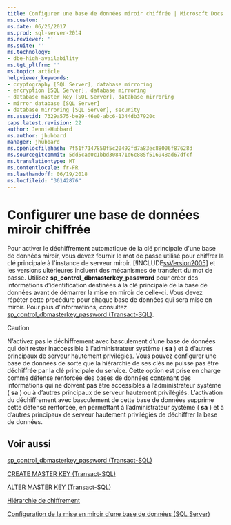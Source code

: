 ```yaml
---
title: Configurer une base de données miroir chiffrée | Microsoft Docs
ms.custom: ''
ms.date: 06/26/2017
ms.prod: sql-server-2014
ms.reviewer: ''
ms.suite: ''
ms.technology:
- dbe-high-availability
ms.tgt_pltfrm: ''
ms.topic: article
helpviewer_keywords:
- cryptography [SQL Server], database mirroring
- encryption [SQL Server], database mirroring
- database master key [SQL Server], database mirroring
- mirror database [SQL Server]
- database mirroring [SQL Server], security
ms.assetid: 7329a575-be29-46e0-abc6-1344db37920c
caps.latest.revision: 22
author: JennieHubbard
ms.author: jhubbard
manager: jhubbard
ms.openlocfilehash: 7f51f7147850f5c20492fd7a83ec88006f87628d
ms.sourcegitcommit: 5dd5cad0c1bbd308471d6c885f516948ad67dfcf
ms.translationtype: MT
ms.contentlocale: fr-FR
ms.lasthandoff: 06/19/2018
ms.locfileid: "36142876"
---
```

# <a name="set-up-an-encrypted-mirror-database"></a>Configurer une base de données miroir chiffrée

Pour activer le déchiffrement automatique de la clé principale d'une base de données miroir, vous devez fournir le mot de passe utilisé pour chiffrer la clé principale à l'instance de serveur miroir. [!INCLUDE[ssVersion2005](../../includes/ssversion2005-md.md)] et les versions ultérieures incluent des mécanismes de transfert du mot de passe. Utilisez **sp_control_dbmasterkey_password** pour créer des informations d’identification destinées à la clé principale de la base de données avant de démarrer la mise en miroir de celle-ci. Vous devez répéter cette procédure pour chaque base de données qui sera mise en miroir. Pour plus d’informations, consultez [sp_control_dbmasterkey_password &#40;Transact-SQL&#41;](/sql/relational-databases/system-stored-procedures/sp-control-dbmasterkey-password-transact-sql).
  
> [!CAUTION]  
>  N’activez pas le déchiffrement avec basculement d’une base de données qui doit rester inaccessible à l’administrateur système ( **sa** ) et à d’autres principaux de serveur hautement privilégiés. Vous pouvez configurer une base de données de sorte que la hiérarchie de ses clés ne puisse pas être déchiffrée par la clé principale du service. Cette option est prise en charge comme défense renforcée des bases de données contenant des informations qui ne doivent pas être accessibles à l’administrateur système ( **sa** ) ou à d’autres principaux de serveur hautement privilégiés. L’activation du déchiffrement avec basculement de cette base de données supprime cette défense renforcée, en permettant à l’administrateur système ( **sa** ) et à d’autres principaux de serveur hautement privilégiés de déchiffrer la base de données.  


<!-- Note: We cannot append '?view=sql-server-2016' to these, even tho in theory we might want to. -->

## <a name="see-also"></a>Voir aussi

[sp_control_dbmasterkey_password &#40;Transact-SQL&#41;](/sql/relational-databases/system-stored-procedures/sp-control-dbmasterkey-password-transact-sql)

[CREATE MASTER KEY &#40;Transact-SQL&#41;](/sql/t-sql/statements/create-master-key-transact-sql)

[ALTER MASTER KEY &#40;Transact-SQL&#41;](/sql/t-sql/statements/alter-master-key-transact-sql)

[Hiérarchie de chiffrement](../../relational-databases/security/encryption/encryption-hierarchy.md)

[Configuration de la mise en miroir d’une base de données &#40;SQL Server&#41;](database-mirroring-sql-server.md)

